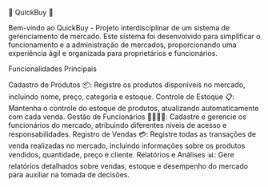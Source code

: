 🏪 QuickBuy 🏪

Bem-vindo ao QuickBuy - Projeto interdisciplinar de um sistema de gerenciamento de mercado. Este sistema foi desenvolvido para simplificar o funcionamento e a administração de mercados, proporcionando uma experiência ágil e organizada para proprietários e funcionários.

Funcionalidades Principais

Cadastro de Produtos 📦: Registre os produtos disponíveis no mercado, incluindo nome, preço, categoria e estoque.
Controle de Estoque 📋: Mantenha o controle do estoque de produtos, atualizando automaticamente com cada venda.
Gestão de Funcionários 👩‍💼👨‍💼: Cadastre e gerencie os funcionários do mercado, atribuindo diferentes níveis de acesso e responsabilidades.
Registro de Vendas 💳: Registre todas as transações de venda realizadas no mercado, incluindo informações sobre os produtos vendidos, quantidade, preço e cliente.
Relatórios e Análises 📊: Gere relatórios detalhados sobre vendas, estoque e desempenho do mercado para auxiliar na tomada de decisões.
